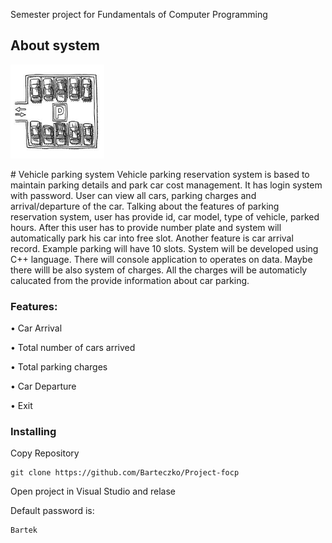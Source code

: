 
Semester project for Fundamentals of Computer Programming

## About system
<p align="left">
  <img src="https://github.com/Barteczko/Project-focp/blob/master/parking.jpg" width="150" title="Logo">
</p># Vehicle parking system
Vehicle parking reservation system is based to maintain parking details and park car cost management. It has login system with password. User can view all cars, parking charges and arrival/departure of the car.
Talking about the features of parking reservation system, user has provide id, car model, type of vehicle, parked hours. After this user has to provide number plate and system will automatically park his car into free slot. Another feature is car arrival record. 
Example parking will have 10 slots. System will be developed using C++ language.  There will console application to operates on data. Maybe there willl be also system of charges. All the charges will be automaticly calucated from the provide information about car parking. 


### Features:

•	Car Arrival

•	Total number of cars arrived

•	Total parking charges

•	Car Departure

•	Exit

### Installing

Copy Repository
```
git clone https://github.com/Barteczko/Project-focp
```
Open project in Visual Studio and relase

Default password is:

```
Bartek
```
